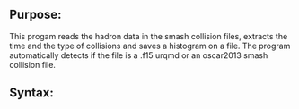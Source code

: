 ## Purpose:

This progam reads the hadron data in the smash collision files, extracts
the time and the type of collisions and saves a histogram on a file.
The program automatically detects if the file is a .f15 urqmd or
an oscar2013 smash collision file.

## Syntax:

